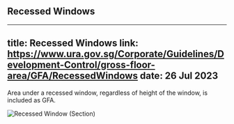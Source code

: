 
## Recessed Windows
---
title: Recessed Windows
link: https://www.ura.gov.sg/Corporate/Guidelines/Development-Control/gross-floor-area/GFA/RecessedWindows
date: 26 Jul 2023
---

Area under a recessed window, regardless of height of the window, is included as GFA.

![Recessed Window (Section)](https://www.ura.gov.sg/-/media/Corporate/Guidelines/Development-control/GFA/GFA-09-Recessed-windows_final.jpg?h=690&w=1000)
